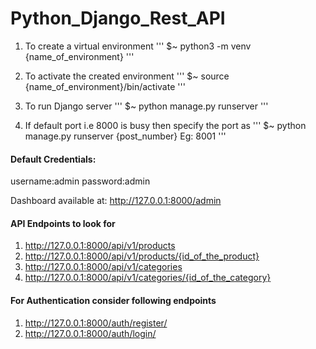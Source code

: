 # Python_Django_Rest_API

1. To create a virtual environment 
	'''
	$~ python3 -m venv {name_of_environment}
	'''

2. To activate the created environment
	'''
	$~ source {name_of_environment}/bin/activate
	'''
    
3. To run Django server
	'''
	$~ python manage.py runserver
	'''
    
4. If default port i.e 8000 is busy then specify the port as
	'''
        $~ python manage.py runserver {post_number}    Eg: 8001
	'''

#### Default Credentials:
  username:admin
  password:admin
  
  Dashboard available at: http://127.0.0.1:8000/admin
  
#### API Endpoints to look for
  1. http://127.0.0.1:8000/api/v1/products
  2. http://127.0.0.1:8000/api/v1/products/{id_of_the_product}
  3. http://127.0.0.1:8000/api/v1/categories
  4. http://127.0.0.1:8000/api/v1/categories/{id_of_the_category}
  
#### For Authentication consider following endpoints
  1. http://127.0.0.1:8000/auth/register/
  2. http://127.0.0.1:8000/auth/login/
